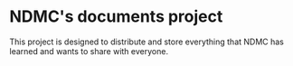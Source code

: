 # NDMC's documents project

This project is designed to distribute and store everything that NDMC has learned and wants to share with everyone.
